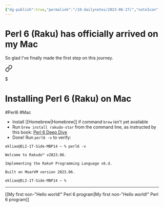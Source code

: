 ```yaml
---
{"dg-publish":true,"permalink":"/10-dailynotes/2023-06-27/","noteIcon":"2"}
---
```


# Perl 6 (Raku) has officially arrived on my Mac

So glad I've finally made the first step on this journey.


<div class="transclusion internal-embed is-loaded"><a class="markdown-embed-link" href="/installing-perl-6-raku-on-mac/" aria-label="Open link"><svg xmlns="http://www.w3.org/2000/svg" width="24" height="24" viewBox="0 0 24 24" fill="none" stroke="currentColor" stroke-width="2" stroke-linecap="round" stroke-linejoin="round" class="svg-icon lucide-link"><path d="M10 13a5 5 0 0 0 7.54.54l3-3a5 5 0 0 0-7.07-7.07l-1.72 1.71"></path><path d="M14 11a5 5 0 0 0-7.54-.54l-3 3a5 5 0 0 0 7.07 7.07l1.71-1.71"></path></svg></a><div class="markdown-embed">

$<div class="markdown-embed-title">

# Installing Perl 6 (Raku) on Mac

</div>



#Perl6
#Mac 

- Install [[Homebrew\|Homebrew]] if command `brew` isn't yet available
- Run `brew install rakudo-star` from the command line, as instructed by this book: [Perl 6 Deep Dive](https://subscription.packtpub.com/book/programming/9781787282049/1/ch01lvl1sec06/working-with-rakudo-star)
- Done! Run `perl6 -v` to verify:
```
ekliao@ELI-1T-Side-MBP14 ~ % perl6 -v

Welcome to Rakudo™ v2023.06.

Implementing the Raku® Programming Language v6.d.

Built on MoarVM version 2023.06.

ekliao@ELI-1T-Side-MBP14 ~ %
```

---
[[My first non-"Hello world!" Perl 6 program\|My first non-"Hello world!" Perl 6 program]]


</div></div>

